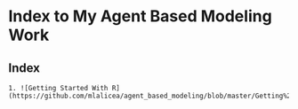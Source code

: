 # Index to My Agent Based Modeling Work
  ## Index
  
    1. ![Getting Started With R](https://github.com/mlalicea/agent_based_modeling/blob/master/Getting%20Started%20With%20R/Getting_Started_With_R.md)
    
